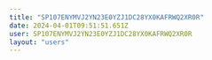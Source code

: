 ```yaml
---
title: "SP107ENYMVJ2YN23E0YZJ1DC28YX0KAFRWQ2XR0R"
date: 2024-04-01T09:51:51.651Z
user: SP107ENYMVJ2YN23E0YZJ1DC28YX0KAFRWQ2XR0R
layout: "users"
---
```

    